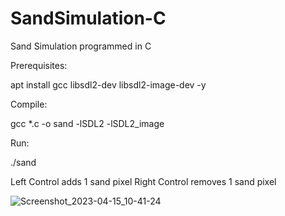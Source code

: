 # SandSimulation-C
Sand Simulation programmed in C

Prerequisites:

apt install gcc libsdl2-dev libsdl2-image-dev -y

Compile:

gcc *.c -o sand -lSDL2 -lSDL2_image

Run:

./sand

Left Control adds 1 sand pixel
Right Control removes 1 sand pixel

![Screenshot_2023-04-15_10-41-24](https://user-images.githubusercontent.com/70346380/232235040-38284d87-5e51-4336-8585-7f415e3a8879.png)
